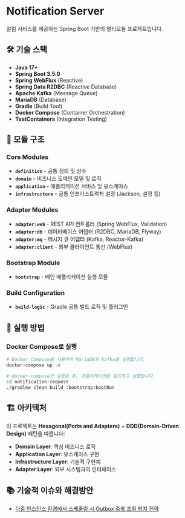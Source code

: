 # Notification Server

알림 서비스를 제공하는 Spring Boot 기반의 멀티모듈 프로젝트입니다.

## 🛠️ 기술 스택

- **Java 17+**
- **Spring Boot 3.5.0**
- **Spring WebFlux** (Reactive)
- **Spring Data R2DBC** (Reactive Database)
- **Apache Kafka** (Message Queue)
- **MariaDB** (Database)
- **Gradle** (Build Tool)
- **Docker Compose** (Container Orchestration)
- **TestContainers** (Integration Testing)

## 📁 모듈 구조

### Core Modules
- **`definition`** - 공통 정의 및 상수
- **`domain`** - 비즈니스 도메인 모델 및 로직
- **`application`** - 애플리케이션 서비스 및 유스케이스
- **`infrastructure`** - 공통 인프라스트럭처 설정 (Jackson, 설정 등)

### Adapter Modules
- **`adapter:web`** - REST API 컨트롤러 (Spring WebFlux, Validation)
- **`adapter:db`** - 데이터베이스 어댑터 (R2DBC, MariaDB, Flyway)
- **`adapter:mq`** - 메시지 큐 어댑터 (Kafka, Reactor-Kafka)
- **`adapter:client`** - 외부 클라이언트 통신 (WebFlux)

### Bootstrap Module
- **`bootstrap`** - 메인 애플리케이션 실행 모듈

### Build Configuration
- **`build-logic`** - Gradle 공통 빌드 로직 및 플러그인

## 🚀 실행 방법

### Docker Compose로 실행
```bash
# Docker Compose를 사용하여 MariaDB와 Kafka를 실행합니다.
docker-compose up -d

# docker-compose가 실행된 후, 애플리케이션을 빌드하고 실행합니다.
cd notification-request
./gradlew clean build :bootstrap:bootRun
```

## 🏗️ 아키텍처

이 프로젝트는 **Hexagonal(Ports and Adapters)** + **DDD(Domain-Driven Design)** 패턴을 따릅니다:

- **Domain Layer**: 핵심 비즈니스 로직
- **Application Layer**: 유스케이스 구현
- **Infrastructure Layer**: 기술적 구현체
- **Adapter Layer**: 외부 시스템과의 인터페이스

## 📚 기술적 이슈와 해결방안

- [다중 인스턴스 환경에서 스케줄링 시 Outbox 중복 조회 방지 전략](docs/outbox-locking-strategy.md)


